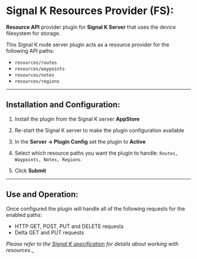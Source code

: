 # Signal K Resources Provider (FS):

__Resource API__ provider plugin for __Signal K Server__ that uses the device filesystem for storage.

This Signal K node server plugin acts as a resource provider for the following API paths:
- `resources/routes`
- `resources/waypoints`
- `resources/notes`
- `resources/regions`   

---
## Installation and Configuration:

1. Install the plugin from the Signal K server __AppStore__

2) Re-start the Signal K server to make the plugin configuration available 

3) In the __Server -> Plugin Config__ set the plugin to __Active__

4) Select which resource paths you want the plugin to handle: `Routes, Waypoints, Notes, Regions`.

5) Click __Submit__ 
---

## Use and Operation:

Once configured the plugin will handle all of the following requests for the enabled paths:
- HTTP GET, POST, PUT and DELETE requests
- Delta GET and PUT requests

_Please refer to the [Signal K specification](https://signalk.org/specification) for details about working with resources.__









